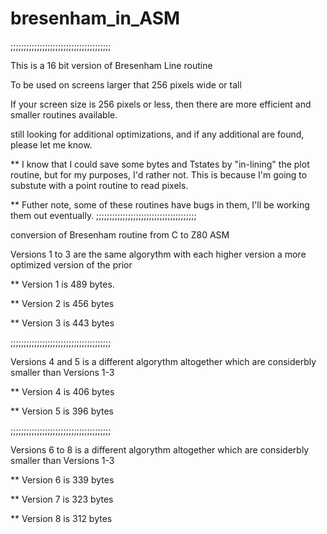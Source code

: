# bresenham_in_ASM

;;;;;;;;;;;;;;;;;;;;;;;;;;;;;;;;;;;;;;

This is a 16 bit version of Bresenham Line routine

To be used on screens larger that 256 pixels wide or tall

If your screen size is 256 pixels or less, then there are more efficient and smaller routines available.

still looking for additional optimizations, and if any additional are found, please let me know.

** I know that I could save some bytes and Tstates by "in-lining" the plot routine, 
but for my purposes, I'd rather not. This is because I'm going to substute with a
point routine to read pixels.

** Futher note, some of these routines have bugs in them, I'll be working them out eventually.
;;;;;;;;;;;;;;;;;;;;;;;;;;;;;;;;;;;;;;




conversion of Bresenham routine from C to Z80 ASM

Versions 1 to 3 are the same algorythm with each higher version a more optimized version of the prior

** Version 1 is 489 bytes.

** Version 2 is 456 bytes

** Version 3 is 443 bytes

;;;;;;;;;;;;;;;;;;;;;;;;;;;;;;;;;;;;;;

Versions 4 and 5 is a different algorythm altogether which are considerbly smaller than Versions 1-3

** Version 4 is 406 bytes

** Version 5 is 396 bytes

;;;;;;;;;;;;;;;;;;;;;;;;;;;;;;;;;;;;;;


Versions 6 to 8 is a different algorythm altogether which are considerbly smaller than Versions 1-3

** Version 6 is 339 bytes

** Version 7 is 323 bytes

** Version 8 is 312 bytes
